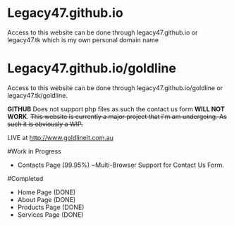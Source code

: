 Legacy47.github.io
====
Access to this website can be done through legacy47.github.io or legacy47.tk which is my own personal domain name

Legacy47.github.io/goldline
====
Access to this website can be done through legacy47.github.io/goldline or legacy47.tk/goldline. 

**GITHUB** Does not support php files as such the contact us form **WILL NOT WORK**.
~~This website is currently a major project that i'm am undergoing. 
As such it is obviously a WIP.~~

LIVE at http://www.goldlineit.com.au 

#Work in Progress
* Contacts Page (99.95%) ~Multi-Browser Support for Contact Us Form.

#Completed
* Home Page (DONE) 
* About Page (DONE) 
* Products Page (DONE)
* Services Page (DONE)
